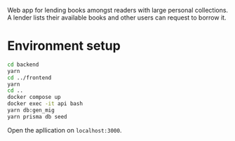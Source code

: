 Web app for lending books amongst readers with large personal collections. A lender lists their available books and other users can request to borrow it.

# Environment setup

```bash
cd backend
yarn
cd ../frontend
yarn
cd ..
docker compose up
docker exec -it api bash
yarn db:gen_mig
yarn prisma db seed
```

Open the apllication on `localhost:3000`.
